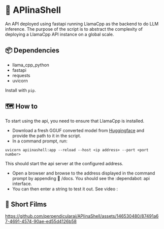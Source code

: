 # 🐚 APIinaShell

An API deployed using fastapi running LlamaCpp as the backend to do LLM inference. The purpose of the script is to abstract the complexity of deploying a LlamaCpp API instance on a global scale.

## 📦 Dependencies
- llama_cpp_python
- fastapi
- requests
- uvicorn

Install with `pip`.

## 🗺️ How to 
To start using the api, you need to ensure that LlamaCpp is installed.
- Download a fresh GGUF converted model from [Huggingface](https://huggingface.co/models?sort=trending&search=gguf) and provide the path to it in the script.
- In a command prompt, run:
```
uvicorn apiinashell:app --reload --host <ip address> --port <port number>
```
This should start the api server at the configured address.
- Open a browser and browse to the address displayed in the command prompt by appending 📰 /docs. You should see the :dependabot: api interface.
- You can then enter a string to test it out. See video :

## 🎥 Short Films
https://github.com/perpendicularai/APIinaShell/assets/146530480/87491a67-4691-4574-90ae-ed55d4126b58

